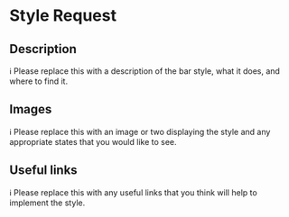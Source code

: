 # Style Request

## Description
ℹ Please replace this with a description of the bar style, what it does, and where to find it.

## Images
ℹ Please replace this with an image or two displaying the style and any appropriate states that you would like to see.

## Useful links
ℹ Please replace this with any useful links that you think will help to implement the style.
